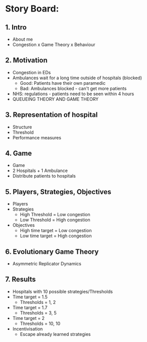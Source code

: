 # **Story Board**:

## 1. Intro
- About me
- Congestion x Game Theory x Behaviour

## 2. Motivation
- Congestion in EDs
- Ambulances wait for a long time outside of hospitals (blocked)
  - Good: Patients have their own paramedic
  - Bad: Ambulances blocked - can't get more patients
- NHS: regulations - patients need to be seen within 4 hours
- QUEUEING THEORY AND GAME THEORY


## 3. Representation of hospital
- Structure
- Threshold
- Performance measures

## 4. Game
- Game
- 2 Hospitals + 1 Ambulance
- Distribute patients to hospitals


## 5. Players, Strategies, Objectives
- Players
- Strategies
  - High Threshold = Low congestion
  - Low Threshold = High congestion
- Objectives
  - High time target = Low congestion
  - Low time target = High congestion


## 6. Evolutionary Game Theory
- Asymmetric Replicator Dynamics


## 7. Results
- Hospitals with 10 possible strategies/Thresholds
- Time target = 1.5
  - Thresholds = 1, 2
- Time target = 1.7
  - Thresholds = 3, 5
- Time target = 2
  - Thresholds = 10, 10
- Incentivisation
  - Escape already learned strategies

